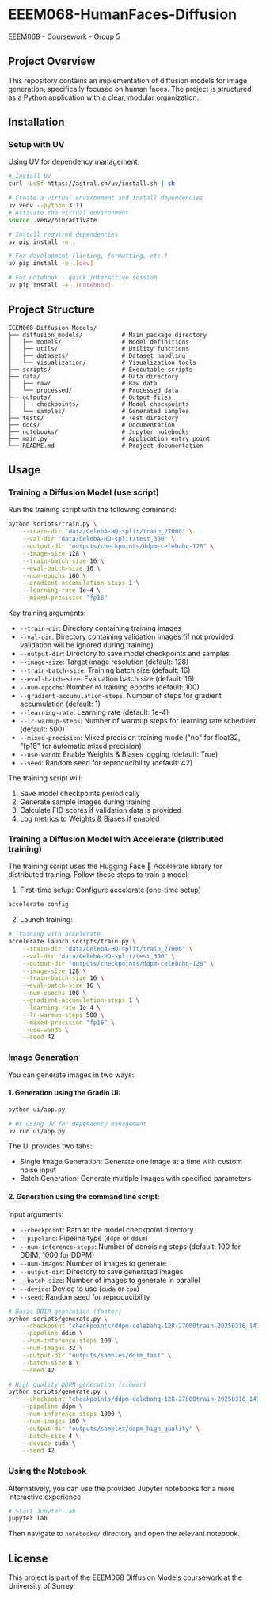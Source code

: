 # EEEM068-HumanFaces-Diffusion
EEEM068 - Coursework - Group 5 

## Project Overview

This repository contains an implementation of diffusion models for image generation, specifically focused on human faces. The project is structured as a Python application with a clear, modular organization.

## Installation

### Setup with UV

Using UV for dependency management:

```bash
# Install UV
curl -LsSf https://astral.sh/uv/install.sh | sh

# Create a virtual environment and install dependencies
uv venv --python 3.11
# Activate the virtual environment
source .venv/bin/activate

# Install required dependencies
uv pip install -e .

# For development (linting, formatting, etc.)
uv pip install -e .[dev]

# For notebook - quick interactive session
uv pip install -e .[notebook]
```

## Project Structure

```
EEEM068-Diffusion-Models/
├── diffusion_models/           # Main package directory
│   ├── models/                 # Model definitions
│   ├── utils/                  # Utility functions
│   ├── datasets/               # Dataset handling
│   └── visualization/          # Visualization tools
├── scripts/                    # Executable scripts
├── data/                       # Data directory
│   ├── raw/                    # Raw data
│   └── processed/              # Processed data
├── outputs/                    # Output files
│   ├── checkpoints/            # Model checkpoints
│   └── samples/                # Generated samples
├── tests/                      # Test directory
├── docs/                       # Documentation
├── notebooks/                  # Jupyter notebooks
├── main.py                     # Application entry point
└── README.md                   # Project documentation
```

## Usage

### Training a Diffusion Model (use script)

Run the training script with the following command:
```bash
python scripts/train.py \
    --train-dir "data/CelebA-HQ-split/train_27000" \
    --val-dir "data/CelebA-HQ-split/test_300" \
    --output-dir "outputs/checkpoints/ddpm-celebahq-128" \
    --image-size 128 \
    --train-batch-size 16 \
    --eval-batch-size 16 \
    --num-epochs 100 \
    --gradient-accumulation-steps 1 \
    --learning-rate 1e-4 \
    --mixed-precision "fp16"
```

Key training arguments:
- `--train-dir`: Directory containing training images
- `--val-dir`: Directory containing validation images (if not provided, validation will be ignored during training)
- `--output-dir`: Directory to save model checkpoints and samples
- `--image-size`: Target image resolution (default: 128)
- `--train-batch-size`: Training batch size (default: 16)
- `--eval-batch-size`: Evaluation batch size (default: 16)
- `--num-epochs`: Number of training epochs (default: 100)
- `--gradient-accumulation-steps`: Number of steps for gradient accumulation (default: 1)
- `--learning-rate`: Learning rate (default: 1e-4)
- `--lr-warmup-steps`: Number of warmup steps for learning rate scheduler (default: 500)
- `--mixed-precision`: Mixed precision training mode ("no" for float32, "fp16" for automatic mixed precision)
- `--use-wandb`: Enable Weights & Biases logging (default: True)
- `--seed`: Random seed for reproducibility (default: 42)

The training script will:
1. Save model checkpoints periodically
2. Generate sample images during training
3. Calculate FID scores if validation data is provided
4. Log metrics to Weights & Biases if enabled

### Training a Diffusion Model with Accelerate (distributed training)

The training script uses the Hugging Face 🤗 Accelerate library for distributed training. Follow these steps to train a model:

1. First-time setup: Configure accelerate (one-time setup)
```bash
accelerate config
```

2. Launch training:
```bash
# Training with accelerate
accelerate launch scripts/train.py \
    --train-dir "data/CelebA-HQ-split/train_27000" \
    --val-dir "data/CelebA-HQ-split/test_300" \
    --output-dir "outputs/checkpoints/ddpm-celebahq-128" \
    --image-size 128 \
    --train-batch-size 16 \
    --eval-batch-size 16 \
    --num-epochs 100 \
    --gradient-accumulation-steps 1 \
    --learning-rate 1e-4 \
    --lr-warmup-steps 500 \
    --mixed-precision "fp16" \
    --use-wandb \
    --seed 42
```

### Image Generation

You can generate images in two ways:

#### 1. Generation using the Gradio UI:
```bash
python ui/app.py

# Or using UV for dependency management
uv run ui/app.py
```

The UI provides two tabs:
- Single Image Generation: Generate one image at a time with custom noise input
- Batch Generation: Generate multiple images with specified parameters

#### 2. Generation using the command line script:

Input arguments:
- `--checkpoint`: Path to the model checkpoint directory
- `--pipeline`: Pipeline type (`ddpm` or `ddim`)
- `--num-inference-steps`: Number of denoising steps (default: 100 for DDIM, 1000 for DDPM)
- `--num-images`: Number of images to generate
- `--output-dir`: Directory to save generated images
- `--batch-size`: Number of images to generate in parallel
- `--device`: Device to use (`cuda` or `cpu`)
- `--seed`: Random seed for reproducibility

```bash
# Basic DDIM generation (faster)
python scripts/generate.py \
    --checkpoint "checkpoints/ddpm-celebahq-128-27000train-20250316_141247" \
    --pipeline ddim \
    --num-inference-steps 100 \
    --num-images 32 \
    --output-dir "outputs/samples/ddim_fast" \
    --batch-size 8 \
    --seed 42

# High quality DDPM generation (slower)
python scripts/generate.py \
    --checkpoint "checkpoints/ddpm-celebahq-128-27000train-20250316_141247" \
    --pipeline ddpm \
    --num-inference-steps 1000 \
    --num-images 100 \
    --output-dir "outputs/samples/ddpm_high_quality" \
    --batch-size 4 \
    --device cuda \
    --seed 42
```

### Using the Notebook

Alternatively, you can use the provided Jupyter notebooks for a more interactive experience:

```bash
# Start Jupyter Lab
jupyter lab
```

Then navigate to `notebooks/` directory and open the relevant notebook.

## License

This project is part of the EEEM068 Diffusion Models coursework at the University of Surrey.
